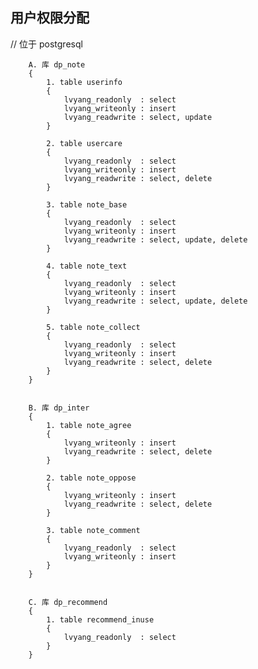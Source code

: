 ## 用户权限分配 ##

// 位于 postgresql

        A. 库 dp_note
        {
            1. table userinfo
            {
                lvyang_readonly  : select
                lvyang_writeonly : insert
                lvyang_readwrite : select, update
            }
            
            2. table usercare
            {
                lvyang_readonly  : select
                lvyang_writeonly : insert
                lvyang_readwrite : select, delete
            }
            
            3. table note_base
            {
                lvyang_readonly  : select
                lvyang_writeonly : insert
                lvyang_readwrite : select, update, delete
            }
            
            4. table note_text
            {
                lvyang_readonly  : select
                lvyang_writeonly : insert
                lvyang_readwrite : select, update, delete
            }
            
            5. table note_collect
            {
                lvyang_readonly  : select
                lvyang_writeonly : insert
                lvyang_readwrite : select, delete
            }
        }


        B. 库 dp_inter
        {
            1. table note_agree
            {
                lvyang_writeonly : insert
                lvyang_readwrite : select, delete
            }
            
            2. table note_oppose
            {
                lvyang_writeonly : insert
                lvyang_readwrite : select, delete
            }
            
            3. table note_comment
            {
                lvyang_readonly  : select
                lvyang_writeonly : insert
            }
        }
        
        
        C. 库 dp_recommend
        {
            1. table recommend_inuse
            {
                lvyang_readonly  : select
            }
        }

